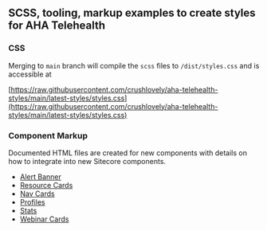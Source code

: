 ## SCSS, tooling, markup examples to create styles for AHA Telehealth

### CSS

Merging to `main` branch will compile the `scss` files to `/dist/styles.css` and is accessible at

[https://raw.githubusercontent.com/crushlovely/aha-telehealth-styles/main/latest-styles/styles.css](https://raw.githubusercontent.com/crushlovely/aha-telehealth-styles/main/latest-styles/styles.css)

### Component Markup

Documented HTML files are created for new components with details on how to integrate into new Sitecore components.

- [Alert Banner](https://github.com/crushlovely/aha-telehealth-styles/blob/main/public/html/AlertBanner.html)
- [Resource Cards](https://github.com/crushlovely/aha-telehealth-styles/blob/main/public/html/ResourceCards.html)
- [Nav Cards](https://github.com/crushlovely/aha-telehealth-styles/blob/main/public/html/NavCards.html)
- [Profiles](https://github.com/crushlovely/aha-telehealth-styles/blob/main/public/html/Profiles.html)
- [Stats](https://github.com/crushlovely/aha-telehealth-styles/blob/main/public/html/Stats.html)
- [Webinar Cards](https://github.com/crushlovely/aha-telehealth-styles/blob/main/public/html/WebinarCards.html)
